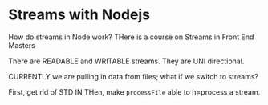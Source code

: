 # Streams with Nodejs

How do streams in Node work?
THere is a course on Streams in Front End Masters

There are READABLE and WRITABLE streams.
They are UNI directional.

CURRENTLY we are pulling in data from files; what if we switch to streams?

First, get rid of STD IN
THen, make `processFile` able to h=process a stream.
